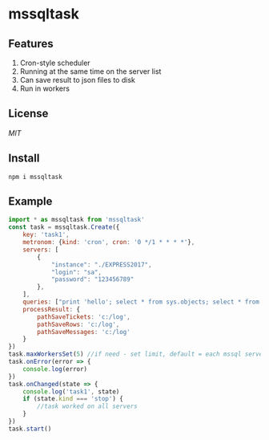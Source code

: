 # mssqltask
## Features
1. Cron-style scheduler
2. Running at the same time on the server list
3. Can save result to json files to disk
4. Run in workers
## License
*MIT*
## Install
```
npm i mssqltask
```
## Example
```javascript
import * as mssqltask from 'mssqltask'
const task = mssqltask.Create({
    key: 'task1',
    metronom: {kind: 'cron', cron: '0 */1 * * * *'},
    servers: [
        {
            "instance": "./EXPRESS2017",
            "login": "sa",
            "password": "123456789"
        },
    ],
    queries: ["print 'hello'; select * from sys.objects; select * from sys.objects; print 'bye'"],
    processResult: {
        pathSaveTickets: 'c:/log',
        pathSaveRows: 'c:/log',
        pathSaveMessages: 'c:/log'
    }
})
task.maxWorkersSet(5) //if need - set limit, default = each mssql server run in individual worker
task.onError(error => {
    console.log(error)
})
task.onChanged(state => {
    console.log('task1', state)
    if (state.kind === 'stop') {
        //task worked on all servers
    }
})
task.start()
```
